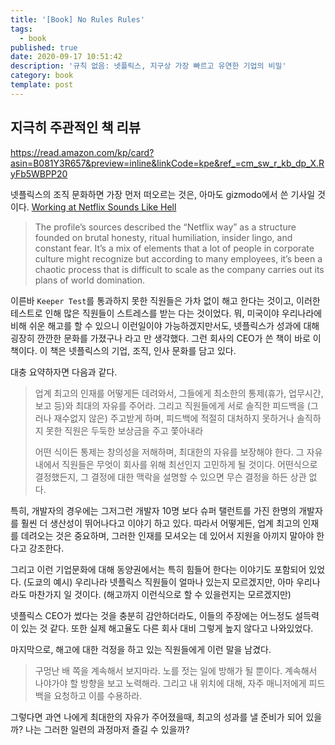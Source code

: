 ```yaml
---
title: '[Book] No Rules Rules'
tags:
  - book
published: true
date: 2020-09-17 10:51:42
description: '규칙 없음: 넷플릭스, 지구상 가장 빠르고 유연한 기업의 비밀'
category: book
template: post
---
```


## 지극히 주관적인 책 리뷰

https://read.amazon.com/kp/card?asin=B081Y3R657&preview=inline&linkCode=kpe&ref_=cm_sw_r_kb_dp_X.RyFb5WBPP20

넷플릭스의 조직 문화하면 가장 먼저 떠오르는 것은, 아마도 gizmodo에서 쓴 기사일 것이다. [Working at Netflix Sounds Like Hell
](https://gizmodo.com/working-at-netflix-sounds-like-hell-1830020977)

> The profile’s sources described the “Netflix way” as a structure founded on brutal honesty, ritual humiliation, insider lingo, and constant fear. It’s a mix of elements that a lot of people in corporate culture might recognize but according to many employees, it’s been a chaotic process that is difficult to scale as the company carries out its plans of world domination.

이른바 `Keeper Test`를 통과하지 못한 직원들은 가차 없이 해고 한다는 것이고, 이러한 테스트로 인해 많은 직원들이 스트레스를 받는 다는 것이었다. 뭐, 미국이야 우리나라에 비해 쉬운 해고를 할 수 있으니 이런일이야 가능하겠지만서도, 넷플릭스가 성과에 대해 굉장히 깐깐한 문화를 가졌구나 라고 만 생각했다. 그런 회사의 CEO가 쓴 책이 바로 이 책이다. 이 책은 넷플릭스의 기업, 조직, 인사 문화를 담고 있다.

대충 요약하자면 다음과 같다.

> 업계 최고의 인재를 어떻게든 데려와서, 그들에게 최소한의 통제(휴가, 업무시간, 보고 등)와 최대의 자유를 주어라. 그리고 직원들에게 서로 솔직한 피드백을 (그러나 재수없지 않은) 주고받게 하며, 피드백에 적절히 대처하지 못하거나 솔직하지 못한 직원은 두둑한 보상금을 주고 쫓아내라
>
> 어떤 식이든 통제는 창의성을 저해하며, 최대한의 자유를 보장해야 한다. 그 자유 내에서 직원들은 무엇이 회사를 위해 최선인지 고민하게 될 것이다. 어떤식으로 결정했든지, 그 결정에 대한 맥락을 설명할 수 있으면 무슨 결정을 하든 상관 없다.

특히, 개발자의 경우에는 그저그런 개발자 10명 보다 슈퍼 탤런트를 가진 한명의 개발자를 훨씬 더 생산성이 뛰어나다고 이야기 하고 있다. 따라서 어떻게든, 업계 최고의 인재를 데려오는 것은 중요하며, 그러한 인재를 모셔오는 데 있어서 지원을 아끼지 말아야 한다고 강조한다.

그리고 이런 기업문화에 대해 동양권에서는 특히 힘들어 한다는 이야기도 포함되어 있었다. (도쿄의 예시) 우리나라 넷플릭스 직원들이 얼마나 있는지 모르겠지만, 아마 우리나라도 마찬가지 일 것이다. (해고까지 이런식으로 할 수 있을런지는 모르겠지만)

넷플릭스 CEO가 썼다는 것을 충분히 감안하더라도, 이들의 주장에는 어느정도 설득력이 있는 것 같다. 또한 실제 해고율도 다른 회사 대비 그렇게 높지 않다고 나와있었다.

마지막으로, 해고에 대한 걱정을 하고 있는 직원들에게 이런 말을 남겼다.

> 구멍난 배 쪽을 계속해서 보지마라. 노를 젓는 일에 방해가 될 뿐이다. 계속해서 나야가야 할 방향을 보고 노력해라. 그리고 내 위치에 대해, 자주 매니저에게 피드백을 요청하고 이를 수용하라.

그렇다면 과연 나에게 최대한의 자유가 주어졌을때, 최고의 성과를 낼 준비가 되어 있을까? 나는 그러한 일련의 과정마저 즐길 수 있을까?
